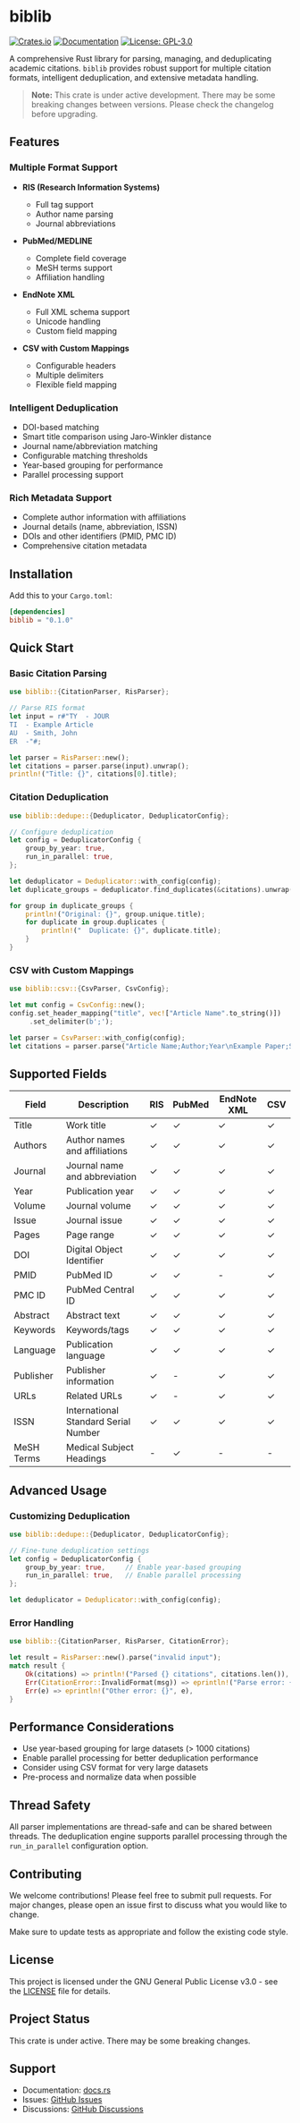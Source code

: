 # biblib

[![Crates.io](https://img.shields.io/crates/v/biblib.svg)](https://crates.io/crates/biblib)
[![Documentation](https://docs.rs/biblib/badge.svg)](https://docs.rs/biblib)
[![License: GPL-3.0](https://img.shields.io/crates/l/biblib)](https://opensource.org/license/gpl-3-0)

A comprehensive Rust library for parsing, managing, and deduplicating academic citations. `biblib` provides robust support for multiple citation formats, intelligent deduplication, and extensive metadata handling.

> **Note:** This crate is under active development. There may be some breaking changes between versions. Please check the changelog before upgrading.


## Features

### Multiple Format Support
- **RIS (Research Information Systems)**
  - Full tag support
  - Author name parsing
  - Journal abbreviations
  
- **PubMed/MEDLINE**
  - Complete field coverage
  - MeSH terms support 
  - Affiliation handling

- **EndNote XML**
  - Full XML schema support
  - Unicode handling
  - Custom field mapping

- **CSV with Custom Mappings**
  - Configurable headers
  - Multiple delimiters
  - Flexible field mapping

### Intelligent Deduplication
- DOI-based matching
- Smart title comparison using Jaro-Winkler distance
- Journal name/abbreviation matching
- Configurable matching thresholds
- Year-based grouping for performance
- Parallel processing support

### Rich Metadata Support
- Complete author information with affiliations
- Journal details (name, abbreviation, ISSN)
- DOIs and other identifiers (PMID, PMC ID)
- Comprehensive citation metadata

## Installation

Add this to your `Cargo.toml`:

```toml
[dependencies]
biblib = "0.1.0"
```

## Quick Start

### Basic Citation Parsing

```rust
use biblib::{CitationParser, RisParser};

// Parse RIS format
let input = r#"TY  - JOUR
TI  - Example Article
AU  - Smith, John
ER  -"#;

let parser = RisParser::new();
let citations = parser.parse(input).unwrap();
println!("Title: {}", citations[0].title);
```

### Citation Deduplication

```rust
use biblib::dedupe::{Deduplicator, DeduplicatorConfig};

// Configure deduplication
let config = DeduplicatorConfig {
    group_by_year: true,
    run_in_parallel: true,
};

let deduplicator = Deduplicator::with_config(config);
let duplicate_groups = deduplicator.find_duplicates(&citations).unwrap();

for group in duplicate_groups {
    println!("Original: {}", group.unique.title);
    for duplicate in group.duplicates {
        println!("  Duplicate: {}", duplicate.title);
    }
}
```

### CSV with Custom Mappings

```rust
use biblib::csv::{CsvParser, CsvConfig};

let mut config = CsvConfig::new();
config.set_header_mapping("title", vec!["Article Name".to_string()])
     .set_delimiter(b';');

let parser = CsvParser::with_config(config);
let citations = parser.parse("Article Name;Author;Year\nExample Paper;Smith J;2023").unwrap();
```

## Supported Fields

| Field         | Description                    | RIS | PubMed | EndNote XML | CSV |
|---------------|--------------------------------|-----|---------|------------|-----|
| Title         | Work title                     | ✓   | ✓       | ✓          | ✓   |
| Authors       | Author names and affiliations  | ✓   | ✓       | ✓          | ✓   |
| Journal       | Journal name and abbreviation  | ✓   | ✓       | ✓          | ✓   |
| Year          | Publication year               | ✓   | ✓       | ✓          | ✓   |
| Volume        | Journal volume                 | ✓   | ✓       | ✓          | ✓   |
| Issue         | Journal issue                  | ✓   | ✓       | ✓          | ✓   |
| Pages         | Page range                     | ✓   | ✓       | ✓          | ✓   |
| DOI           | Digital Object Identifier      | ✓   | ✓       | ✓          | ✓   |
| PMID          | PubMed ID                      | ✓   | ✓       | -          | ✓   |
| PMC ID        | PubMed Central ID              | ✓   | ✓       | ✓          | ✓   |
| Abstract      | Abstract text                  | ✓   | ✓       | ✓          | ✓   |
| Keywords      | Keywords/tags                  | ✓   | ✓       | ✓          | ✓   |
| Language      | Publication language           | ✓   | ✓       | ✓          | ✓   |
| Publisher     | Publisher information          | ✓   | -       | ✓          | ✓   |
| URLs          | Related URLs                   | ✓   | -       | ✓          | ✓   |
| ISSN          | International Standard Serial Number | ✓ | ✓    | ✓          | ✓   |
| MeSH Terms    | Medical Subject Headings       | -   | ✓       | -          | -   |

## Advanced Usage

### Customizing Deduplication

```rust
use biblib::dedupe::{Deduplicator, DeduplicatorConfig};

// Fine-tune deduplication settings
let config = DeduplicatorConfig {
    group_by_year: true,     // Enable year-based grouping
    run_in_parallel: true,   // Enable parallel processing
};

let deduplicator = Deduplicator::with_config(config);
```

### Error Handling

```rust
use biblib::{CitationParser, RisParser, CitationError};

let result = RisParser::new().parse("invalid input");
match result {
    Ok(citations) => println!("Parsed {} citations", citations.len()),
    Err(CitationError::InvalidFormat(msg)) => eprintln!("Parse error: {}", msg),
    Err(e) => eprintln!("Other error: {}", e),
}
```

## Performance Considerations

- Use year-based grouping for large datasets (> 1000 citations)
- Enable parallel processing for better deduplication performance
- Consider using CSV format for very large datasets
- Pre-process and normalize data when possible

## Thread Safety

All parser implementations are thread-safe and can be shared between threads. The deduplication engine supports parallel processing through the `run_in_parallel` configuration option.

## Contributing

We welcome contributions! Please feel free to submit pull requests. For major changes, please open an issue first to discuss what you would like to change.

Make sure to update tests as appropriate and follow the existing code style.

## License

This project is licensed under the GNU General Public License v3.0 - see the [LICENSE](LICENSE) file for details.

## Project Status

This crate is under active. There may be some breaking changes.

## Support

- Documentation: [docs.rs](https://docs.rs/biblib)
- Issues: [GitHub Issues](https://github.com/username/biblib/issues)
- Discussions: [GitHub Discussions](https://github.com/username/biblib/discussions)